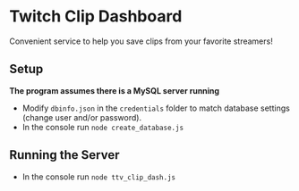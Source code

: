 # Twitch Clip Dashboard

Convenient service to help you save clips
from your favorite streamers!

## Setup
**The program assumes there is a MySQL server running**
+ Modify `dbinfo.json` in the `credentials` folder to match database settings (change user and/or password).
+ In the console run `node create_database.js`

## Running the Server
+ In the console run `node ttv_clip_dash.js`